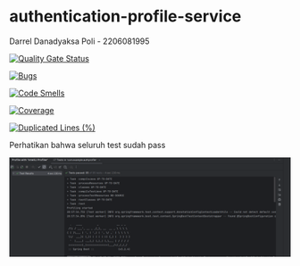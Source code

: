 # authentication-profile-service

Darrel Danadyaksa Poli - 2206081995

[![Quality Gate Status](https://sonarcloud.io/api/project_badges/measure?project=AdproA11_auth-profile-service&metric=alert_status)](https://sonarcloud.io/summary/new_code?id=AdproA11_auth-profile-service)

[![Bugs](https://sonarcloud.io/api/project_badges/measure?project=AdproA11_auth-profile-service&metric=bugs)](https://sonarcloud.io/summary/new_code?id=AdproA11_auth-profile-service)

[![Code Smells](https://sonarcloud.io/api/project_badges/measure?project=AdproA11_auth-profile-service&metric=code_smells)](https://sonarcloud.io/summary/new_code?id=AdproA11_auth-profile-service)

[![Coverage](https://sonarcloud.io/api/project_badges/measure?project=AdproA11_auth-profile-service&metric=coverage)](https://sonarcloud.io/summary/new_code?id=AdproA11_auth-profile-service)

[![Duplicated Lines (%)](https://sonarcloud.io/api/project_badges/measure?project=AdproA11_auth-profile-service&metric=duplicated_lines_density)](https://sonarcloud.io/summary/new_code?id=AdproA11_auth-profile-service)

Perhatikan bahwa seluruh test sudah pass

![alt text](images/image.png)
